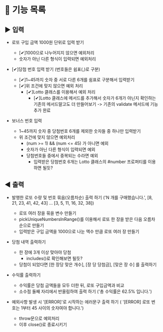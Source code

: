 # :memo: 기능 목록

## :arrow_forward: 입력

- 로또 구입 금액 1000원 단위로 입력 받기

  - [✔]1000으로 나누어지지 않으면 예외처리
  - 숫자가 아닌 다른 형식이 입력되면 예외처리

- [✔]당첨 번호 입력 받기 (번호들은 쉼표(,)로 구분)

  - [✔]1~45까지 숫자 중 서로 다른 6개를 쉼표로 구분해서 입력받기
  - [✔]위 조건에 맞지 않으면 예외 처리
    - [✔]Lotto 클래스를 이용해서 예외 처리
      - [✔]Lotto 클래스에 메서드를 추가해서 숫자가 6개가 아닌지 확인하는 기존의 메서드말고도 더 만들어보기 -> 기존의 validate 메서드에 기능 추가 완료

- 보너스 번호 입력

  - 1~45까지 숫자 중 당첨번호 6개를 제외한 숫자들 중 하나만 입력받기
  - 위 조건에 맞지 않으면 예외처리
    - (num >= 1) && (num <= 45) 가 아니면 예외
    - 숫자가 아닌 다른 형식이 입력되면 예외
    - 당첨번호들 중에서 중복되는 수라면 예외
      - 입력받은 당첨번호 6개는 Lotto 클래스의 #number 프로퍼티를 이용하면 될듯?

## :arrow_backward: 출력

- 발행한 로또 수량 및 번호 묶음(오름차순) 출력 하기 ('N 개를 구매했습니다.', [8, 21, 23, 41, 42, 43] ... [3, 5, 11, 16, 32, 38])

  - 로또 여러 장을 묶을 변수 만들기
  - pickUniqueNumbersInRange()를 이용해서 로또 한 장을 받은 다음 오름차순으로 만들기
  - 입력받은 구입 금액을 1000으로 나눈 액수 만큼 로또 여러 장 만들기

- 당첨 내역 출력하기

  - 한 장에 3개 이상 맞아야 당첨
    - includes()로 확인해보면 될듯?
  - 당첨이 되었다면 [한 장당 맞은 개수], [장 당 당첨금], [맞은 장 수] 를 출력하기

- 수익률 출력하기

  - 수익률은 당첨 금액들을 모두 더한 뒤, 로또 구입금액과 비교
  - 소수점 둘째 자리에서 반올림하여 출력 하기 ('총 수익률은 62.5% 입니다.')

- 예외사항 발생 시 '[ERROR]'로 시작하는 에러문구 출력 하기 ( '[ERROR] 로또 번호는 1부터 45 사이의 숫자여야 합니다.')

  - throw문으로 예외처리
  - 이후 close()로 종료시키기
